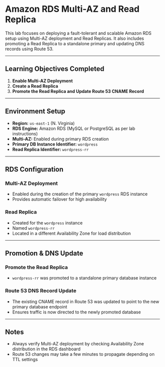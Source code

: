# Amazon RDS Multi-AZ and Read Replica

This lab focuses on deploying a fault-tolerant and scalable Amazon RDS setup using Multi-AZ deployment and Read Replicas. It also includes promoting a Read Replica to a standalone primary and updating DNS records using Route 53.

---

## Learning Objectives Completed

1. **Enable Multi-AZ Deployment**
2. **Create a Read Replica**
3. **Promote the Read Replica and Update Route 53 CNAME Record**

---

## Environment Setup

- **Region:** `us-east-1` (N. Virginia)
- **RDS Engine:** Amazon RDS (MySQL or PostgreSQL as per lab instructions)
- **Multi-AZ:** Enabled during primary RDS creation
- **Primary DB Instance Identifier:** `wordpress`
- **Read Replica Identifier:** `wordpress-rr`

---

## RDS Configuration

### Multi-AZ Deployment

- Enabled during the creation of the primary `wordpress` RDS instance
- Provides automatic failover for high availability

### Read Replica

- Created for the `wordpress` instance
- Named `wordpress-rr`
- Located in a different Availability Zone for load distribution

---

## Promotion & DNS Update

### Promote the Read Replica

- `wordpress-rr` was promoted to a standalone primary database instance

### Route 53 DNS Record Update

- The existing CNAME record in Route 53 was updated to point to the new primary database endpoint
- Ensures traffic is now directed to the newly promoted database

---

## Notes

- Always verify Multi-AZ deployment by checking Availability Zone distribution in the RDS dashboard
- Route 53 changes may take a few minutes to propagate depending on TTL settings
